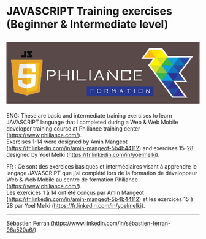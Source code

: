 # JAVASCRIPT Training exercises (Beginner & Intermediate level)
![Philiance : Exercices sur JavaScript](/Images/Philiance-JS.png "Logo Philiance JavaScript")  
---------------------------------------------------------------------------------
ENG: These are basic and intermediate training exercises to learn JAVASCRIPT language that I completed during a Web & Web Mobile developer training course at Philiance training center (https://www.philiance.com/).  
Exercises 1-14 were designed by Amin Mangeot (https://fr.linkedin.com/in/amin-mangeot-5b4b44112) and exercises 15-28 designed by Yoel Melki (https://fr.linkedin.com/in/yoelmelki).

FR : Ce sont des exercices basiques et intermédiaires visant à apprendre le langage JAVASCRIPT que j'ai complété lors de la formation de développeur Web & Web Mobile au centre de formation Philiance (https://www.philiance.com/).  
Les exercices 1 à 14 ont été conçus par Amin Mangeot (https://fr.linkedin.com/in/amin-mangeot-5b4b44112) et les exercices 15 à 28 par Yoel Melki (https://fr.linkedin.com/in/yoelmelki).

---------------------------------------------------------------------------------
Sébastien Ferran (https://www.linkedin.com/in/sébastien-ferran-96a520a6/)